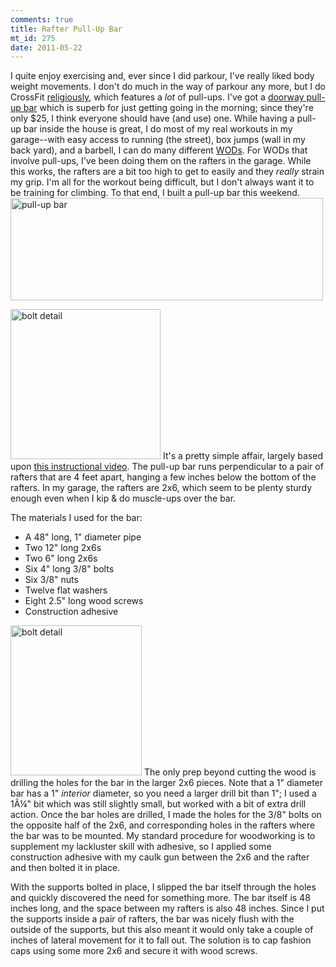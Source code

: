 ```yaml
--- 
comments: true
title: Rafter Pull-Up Bar
mt_id: 275
date: 2011-05-22
---
```

I quite enjoy exercising and, ever since I did parkour, I've really liked body weight movements. I don't do much in the way of parkour any more, but I do CrossFit [religiously](http://www.flickr.com/photos/dinomite/5722067913/in/photostream), which features a *lot* of pull-ups.  I've got a [doorway pull-up bar](http://www.amazon.com/Iron-Total-Upper-Body-Workout/dp/B001EJMS6K/ref=sr_1_7) which is superb for just getting going in the morning; since they're only $25, I think everyone should have (and use) one.  While having a pull-up bar inside the house is great, I do most of my real workouts in my garage--with easy access to running (the street), box jumps (wall in my back yard), and a barbell, I can do many different [WODs](http://www.crossfit.com/cf-info/faq.html#General0).  For WODs that involve pull-ups, I've been doing them on the rafters in the garage.  While this works, the rafters are a bit too high to get to easily and they *really* strain my grip.  I'm all for the workout being difficult, but I don't always want it to be training for climbing.  To that end, I built a pull-up bar this weekend.
<a href="http://www.flickr.com/photos/dinomite/5749073468/in/photostream"><img alt="pull-up bar" src="http://farm3.static.flickr.com/2702/5749073468_34876074a9.jpg" width="500" height="164" class="mt-image-center" /></a>

<a href="http://www.flickr.com/photos/dinomite/5748521987/in/set-72157626658390219/"><img alt="bolt detail" src="http://farm3.static.flickr.com/2160/5748521987_81c1001769_m.jpg" width="240" height="240" class="mt-image-right" /></a>
It's a pretty simple affair, largely based upon [this instructional video](http://www.youtube.com/watch?v=S4vk4M-Vr5o).  The pull-up bar runs perpendicular to a pair of rafters that are 4 feet apart, hanging a few inches below the bottom of the rafters.  In my garage, the rafters are 2x6, which seem to be plenty sturdy enough even when I kip & do muscle-ups over the bar.

The materials I used for the bar:

  * A 48" long, 1" diameter pipe
  * Two 12" long 2x6s
  * Two 6" long 2x6s
  * Six 4" long 3/8" bolts
  * Six 3/8" nuts
  * Twelve flat washers
  * Eight 2.5" long wood screws
  * Construction adhesive

<a href="http://www.flickr.com/photos/dinomite/5748523795/in/set-72157626658390219"><img alt="bolt detail" src="http://farm4.static.flickr.com/3430/5748523795_25a4de0930_m.jpg" width="210" height="240" class="mt-image-right" /></a>
The only prep beyond cutting the wood is drilling the holes for the bar in the larger 2x6 pieces.  Note that a 1" diameter bar has a 1" *interior* diameter, so you need a larger drill bit than 1"; I used a 1Â¼" bit which was still slightly small, but worked with a bit of extra drill action.  Once the bar holes are drilled, I made the holes for the 3/8" bolts on the opposite half of the 2x6, and corresponding holes in the rafters where the bar was to be mounted.  My standard procedure for woodworking is to supplement my lackluster skill with adhesive, so I applied some construction adhesive with my caulk gun between the 2x6 and the rafter and then bolted it in place.

With the supports bolted in place, I slipped the bar itself through the holes and quickly discovered the need for something more.  The bar itself is 48 inches long, and the space between my rafters is also 48 inches.  Since I put the supports inside a pair of rafters, the bar was nicely flush with the outside of the supports, but this also meant it would only take a couple of inches of lateral movement for it to fall out.  The solution is to cap fashion caps using some more 2x6 and secure it with wood screws. 
